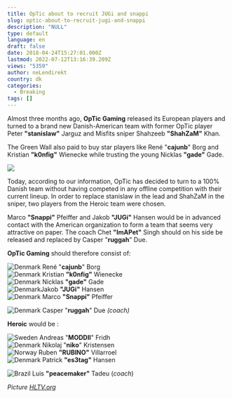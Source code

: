 ```yaml
---
title: OpTic about to recruit JUGi and snappi
slug: optic-about-to-recruit-jugi-and-snappi
description: "NULL"
type: default
language: en
draft: false
date: 2018-04-24T15:27:01.000Z
lastmod: 2022-07-12T13:16:39.209Z
views: "5359"
author: neLendirekt
country: dk
categories:
  - Breaking
tags: []
---
```

Almost three months ago, **OpTic Gaming** released its European players and turned to a brand new Danish-American team with former OpTic player Peter **"stanislaw"** Jarguz and Misfits sniper Shahzeeb **"ShahZaM"** Khan. 

The Green Wall also paid to buy star players like René "**cajunb**" Borg and Kristian **"k0nfig"** Wienecke while trusting the young Nicklas **"gade"** Gade.

![](/images/articles/5adf49b862c69/images/qHN9M4ZXMfZcCGsdqIZPmgT6ycJ75J3zkKSxdI87.jpeg)

Today, according to our information, OpTic has decided to turn to a 100% Danish team without having competed in any offline competition with their current lineup. In order to replace stanislaw in the lead and ShahZaM in the sniper, two players from the Heroic team were chosen. 

Marco **"Snappi"** Pfeiffer and Jakob **"JUGi"** Hansen would be in advanced contact with the American organization to form a team that seems very attractive on paper. The coach Chet **"ImAPet"** Singh should on his side be released and replaced by Casper "**ruggah**" Due.

**OpTic Gaming** should therefore consist of:

![Denmark](/images/countries/dk.svg)⁠ René "**cajunb**" Borg  
![Denmark](/images/countries/dk.svg)⁠ Kristian **"k0nfig"** Wienecke  
![Denmark](/images/countries/dk.svg)⁠ Nicklas **"gade"** Gade  
![Denmark](/images/countries/dk.svg)Jakob **"JUGi"** Hansen  
![Denmark](/images/countries/dk.svg)⁠ Marco **"Snappi"** Pfeiffer

![Denmark](/images/countries/dk.svg)⁠ Casper "**ruggah**" Due _(coach)_

**Heroic** would be :

![Sweden](/images/countries/se.svg)⁠ Andreas "**MODDII**" Fridh  
![Denmark](/images/countries/dk.svg)⁠ Nikolaj "**niko**" Kristensen  
![Norway](/images/countries/no.svg)⁠ Ruben **"RUBINO"** Villarroel  
![Denmark](/images/countries/dk.svg)⁠ Patrick **"es3tag"** Hansen

![Brazil](/images/countries/br.svg)⁠ Luis **"peacemaker"** Tadeu (_coach_)

_Picture [HLTV.org](https://HLTV.org)_
